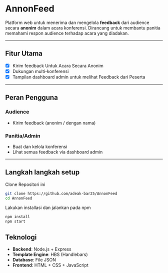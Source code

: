 # AnnonFeed

Platform web untuk menerima dan mengelola **feedback** dari audience secara **anonim** dalam acara konferensi. Dirancang untuk membantu panitia memahami respon audience terhadap acara yang diadakan.

---

##  Fitur Utama

- [x] Kirim feedback Untuk Acara Secara Anonim
- [x] Dukungan multi-konferensi
- [x] Tampilan dashboard admin untuk melihat Feedback dari Peserta

---

##  Peran Pengguna

### Audience
- Kirim feedback (anonim / dengan nama)

### Panitia/Admin
- Buat dan kelola konferensi
- Lihat semua feedback via dashboard admin

---

## Langkah langkah setup

Clone Repositori ini
```bash
git clone https://github.com/adeak-bar25/AnnonFeed
cd AnnonFeed
```
Lakukan installasi dan jalankan pada npm
```bash
npm install
npm start

```

##  Teknologi

- **Backend**: Node.js + Express
- **Template Engine**: HBS (Handlebars)
- **Database**: File JSON 
- **Frontend**: HTML + CSS + JavaScript